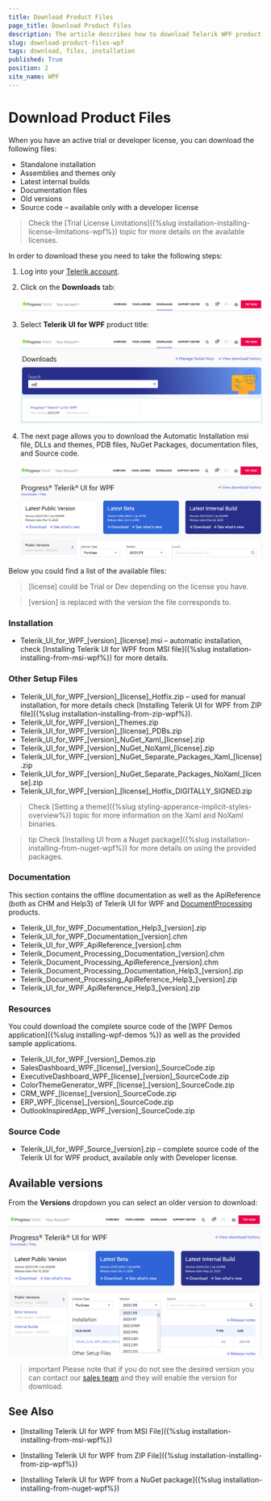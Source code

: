 ```yaml
---
title: Download Product Files
page_title: Download Product Files
description: The article describes how to download Telerik WPF product files and list the available downloads.
slug: download-product-files-wpf
tags: download, files, installation
published: True
position: 2
site_name: WPF
---
```


# Download Product Files

When you have an active trial or developer license, you can download the following files:

* Standalone installation
* Assemblies and themes only
* Latest internal builds
* Documentation files
* Old versions
* Source code – available only with a developer license

>Check the [Trial License Limitations]({%slug installation-installing-license-limitations-wpf%}) topic for more details on the available licenses.

In order to download these you need to take the following steps:

1. Log into your [Telerik account](https://www.telerik.com/account/).

2. Click on the __Downloads__ tab:

	![](images/Download_product_files_0.png)

3. Select __Telerik UI for WPF__ product title:
	
	![](images/Download_product_files_1.png)

4. The next page allows you to download the Automatic Installation msi file, DLLs and themes, PDB files, NuGet Packages, documentation files, and Source code. 

	![](images/Download_product_files_2.png)

Below you could find a list of the available files:

>[license] could be Trial or Dev depending on the license you have.

>[version] is replaced with the version the file corresponds to.

### Installation

* Telerik_UI_for_WPF_[version]_[license].msi – automatic installation, check [Installing Telerik UI for WPF from MSI file]({%slug installation-installing-from-msi-wpf%}) for more details.

### Other Setup Files

* Telerik_UI_for_WPF_[version]_[license]_Hotfix.zip – used for manual installation, for more details check [Installing Telerik UI for WPF from ZIP file]({%slug installation-installing-from-zip-wpf%}).
* Telerik_UI_for_WPF_[version]_Themes.zip
* Telerik_UI_for_WPF_[version]_[license]_PDBs.zip
* Telerik_UI_for_WPF_[version]\_NuGet_Xaml_[license].zip
* Telerik_UI_for_WPF_[version]\_NuGet_NoXaml_[license].zip 
* Telerik_UI_for_WPF_[version]\_NuGet_Separate_Packages_Xaml_[license].zip
* Telerik_UI_for_WPF_[version]\_NuGet_Separate_Packages_NoXaml_[license].zip 
* Telerik_UI_for_WPF_[version]_[license]_Hotfix_DIGITALLY_SIGNED.zip 

>Check [Setting a theme]({%slug styling-apperance-implicit-styles-overview%}) topic for more information on the Xaml and NoXaml binaries.

>tip Check [Installing UI from a Nuget package]({%slug installation-installing-from-nuget-wpf%}) for more details on using the provided packages.

### Documentation

This section contains the offline documentation as well as the ApiReference (both as CHM and Help3) of Telerik UI for WPF and [DocumentProcessing](https://docs.telerik.com/devtools/document-processing/introduction) products.

* Telerik_UI_for_WPF_Documentation_Help3_[version].zip
* Telerik_UI_for_WPF_Documentation_[version].chm
* Telerik_UI_for_WPF_ApiReference_[version].chm
* Telerik_Document_Processing_Documentation_[version].chm
* Telerik_Document_Processing_ApiReference_[version].chm
* Telerik_Document_Processing_Documentation_Help3_[version].zip
* Telerik_Document_Processing_ApiReference_Help3_[version].zip
* Telerik_UI_for_WPF_ApiReference_Help3_[version].zip

### Resources

You could download the complete source code of the [WPF Demos application]({%slug installing-wpf-demos %}) as well as the provided sample applications.

* Telerik_UI_for_WPF_[version]_Demos.zip
* SalesDashboard_WPF_[license]_[version]_SourceCode.zip
* ExecutiveDashboard_WPF_[license]_[version]_SourceCode.zip
* ColorThemeGenerator_WPF_[license]_[version]_SourceCode.zip
* CRM_WPF_[license]_[version]_SourceCode.zip
* ERP_WPF_[license]_[version]_SourceCode.zip
* OutlookInspiredApp_WPF_[version]_SourceCode.zip

### Source Code

* Telerik_UI_for_WPF_Source_[version].zip – complete source code of the Telerik UI for WPF product, available only with Developer license.

## Available versions

From the __Versions__ dropdown you can select an older version to download:

![](images/Download_product_files_3.png)

>important Please note that if you do not see the desired version you can contact our [sales team](mailto:sales@telerik.com) and they will enable the version for download.

## See Also

 * [Installing Telerik UI for WPF from MSI File]({%slug installation-installing-from-msi-wpf%})

 * [Installing Telerik UI for WPF from ZIP File]({%slug installation-installing-from-zip-wpf%})

 * [Installing Telerik UI for WPF from a NuGet package]({%slug installation-installing-from-nuget-wpf%})
